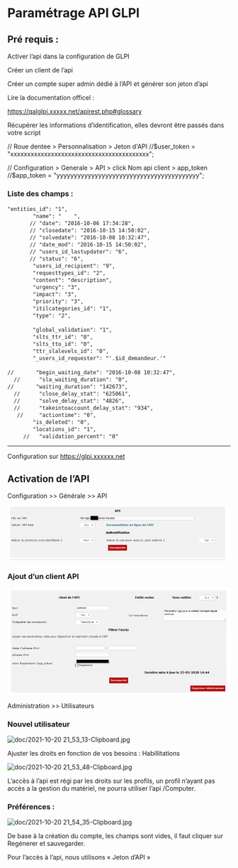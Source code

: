 # **Paramétrage API GLPI**

 

## Pré requis :

Activer l’api dans la configuration de GLPI

Créer un client de l’api

Créer un compte super admin dédié à l’API et générer son jeton d’api

Lire la documentation officel :

https://qalglpi.xxxxx.net/apirest.php#glossary

Récupérer les informations d’identification, elles devront être passés dans votre script

// Roue dentee > Personnalisation > Jeton d'API
//$user_token = "xxxxxxxxxxxxxxxxxxxxxxxxxxxxxxxxxxxxxxxxx";

// Configuration > Generale > API > click Nom api client > app_token
//$app_token = "yyyyyyyyyyyyyyyyyyyyyyyyyyyyyyyyyyyyyyyyy";


### Liste des champs :
```
"entities_id": "1",
        "name": "    ",
       // "date": "2016-10-06 17:34:28",
       // "closedate": "2016-10-15 14:50:02",
       // "solvedate": "2016-10-08 10:32:47",
       // "date_mod": "2016-10-15 14:50:02",
       // "users_id_lastupdater": "6",
       // "status": "6",
        "users_id_recipient": "9",
        "requesttypes_id": "2",
        "content": "description",
        "urgency": "3",
        "impact": "3",
        "priority": "3",
        "itilcategories_id": "1",
        "type": "2",

        "global_validation": "1",
        "slts_ttr_id": "0",
        "slts_tto_id": "0",
        "ttr_slalevels_id": "0",
        "_users_id_requester": "'.$id_demandeur.'"
       
//       "begin_waiting_date": "2016-10-08 10:32:47",
  //      "sla_waiting_duration": "0",
//       "waiting_duration": "142673",
  //      "close_delay_stat": "625061",
  //      "solve_delay_stat": "4826",
  //      "takeintoaccount_delay_stat": "934",
   //     "actiontime": "0",
        "is_deleted": "0",
        "locations_id": "1",
     //   "validation_percent": "0" 

 ```

 
* * *
Configuration sur https://glpi.xxxxxx.net

## Activation de l’API

Configuration >> Générale >> API


![Kiku](doc/2021-10-20-21_46_19-Clipboard.jpg)


### Ajout d’un client API 


![2021-10-20 21_49_25-Clipboard.jpg](doc/2021-10-20-21_49_25-Clipboard.jpg)


Administration >> Utilisateurs

### Nouvel utilisateur



![doc/2021-10-20 21_53_13-Clipboard.jpg](:/35ec51317e4f4df6ab2f7dfc021c5338)

Ajuster les droits en fonction de vos besoins : Habillitations

![doc/2021-10-20 21_53_48-Clipboard.jpg](:/538f8a3447bb4c259570272621f9f62a)

L’accès à l’api est régi par les droits sur les profils, un profil n’ayant pas accès a la gestion du matériel, ne pourra utiliser l’api /Computer.

### Préférences : 

![doc/2021-10-20 21_54_35-Clipboard.jpg](:/75b6c9677fc048648f1867ac075a9806)

De base à la création du compte, les champs sont vides, il faut cliquer sur Regénerer et sauvegarder.

Pour l’accès à l’api, nous utilisons « Jeton d’API »